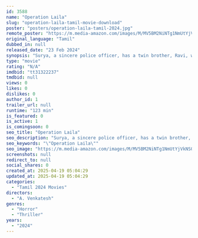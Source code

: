 ```yaml
---
id: 3588
name: "Operation Laila"
slug: "operation-laila-tamil-movie-download"
poster: "posters/operation-laila-tamil-2024.jpg"
remote_poster: "https://m.media-amazon.com/images/M/MV5BM2NiNTg1NmUtYjVkNS00NmZmLTgzY2ItMTliYzJlZGNlOTNhXkEyXkFqcGdeQXVyMTA4MzQ4NzMw._V1_SX300.jpg"
original_language: "Tamil"
dubbed_in: null
released_date: "23 Feb 2024"
synopsis: "Surya, a sincere police officer, has a twin brother, Ravi, who becomes a beloved Drill Master at a school. Ravi falls in love with teacher Anjali. They encounter a ghost named Laila, seeking revenge for her murder."
type: "movie"
rating: "N/A"
imdbid: "tt31322237"
tmdbid: null
views: 0
likes: 0
dislikes: 0
author_id: 1
trailer_url: null
runtime: "123 min"
is_featured: 0
is_active: 1
is_comingsoon: 0
seo_title: "Operation Laila"
seo_description: "Surya, a sincere police officer, has a twin brother, Ravi, who becomes a beloved Drill Master at a school. Ravi falls in love with teacher Anjali. They encounter a ghost named Laila, seeking revenge for her murder."
seo_keywords: "\"Operation Laila\""
seo_image: "https://m.media-amazon.com/images/M/MV5BM2NiNTg1NmUtYjVkNS00NmZmLTgzY2ItMTliYzJlZGNlOTNhXkEyXkFqcGdeQXVyMTA4MzQ4NzMw._V1_SX300.jpg"
screenshots: null
redirect_to: null
social_shares: 0
created_at: 2025-04-19 05:04:29
updated_at: 2025-04-19 05:04:29
categories:
  - "Tamil 2024 Movies"
directors:
  - "A. Venkatesh"
genres:
  - "Horror"
  - "Thriller"
years:
  - "2024"
---
```

